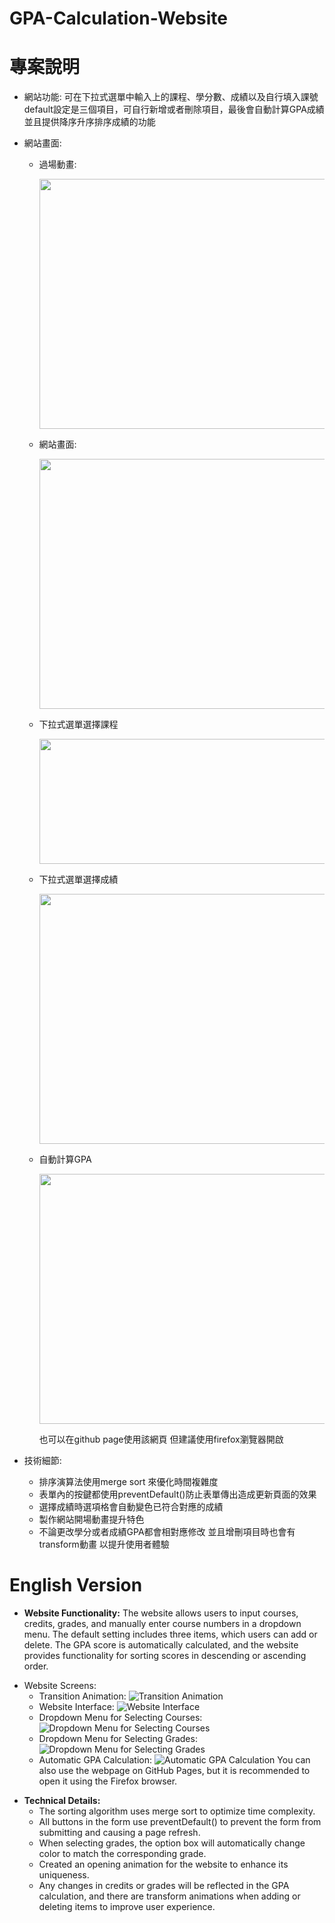 # GPA-Calculation-Website

# 專案說明
* 網站功能: 可在下拉式選單中輸入上的課程、學分數、成績以及自行填入課號 default設定是三個項目，可自行新增或者刪除項目，最後會自動計算GPA成績 並且提供降序升序排序成績的功能
* 網站畫面:
  * 過場動畫:
    
    <img height="400" width="800" src="https://github.com/nickchen111/GPA-Calculation-Website/blob/main/img/%E9%81%8E%E5%A0%B4%E5%8B%95%E7%95%AB.png">
  * 網站畫面:
    
    <img height="400" width="800" src="https://github.com/nickchen111/GPA-Calculation-Website/blob/main/img/%E7%B6%B2%E7%AB%99%E7%95%AB%E9%9D%A2.png">
  * 下拉式選單選擇課程
    
    <img height="200" width="1200" src="https://github.com/nickchen111/GPA-Calculation-Website/blob/main/img/%E4%B8%8B%E6%8B%89%E5%BC%8F%E9%81%B8%E5%96%AE%E9%81%B8%E6%93%87%E8%AA%B2%E7%A8%8B.png">
  * 下拉式選單選擇成績

    <img height="400" width="800" src="https://github.com/nickchen111/GPA-Calculation-Website/blob/main/img/%E4%B8%8B%E6%8B%89%E5%BC%8F%E9%81%B8%E5%96%AE%E9%81%B8%E6%93%87%E6%88%90%E7%B8%BE%E5%AD%B8%E5%88%86%E6%95%B8.png">
  * 自動計算GPA

    <img height="400" width="800" src="https://github.com/nickchen111/GPA-Calculation-Website/blob/main/img/%E8%87%AA%E5%8B%95%E8%A8%88%E7%AE%97GPA.png">
    
    也可以在github page使用該網頁 但建議使用firefox瀏覽器開啟
    
* 技術細節:
  * 排序演算法使用merge sort 來優化時間複雜度
  * 表單內的按鍵都使用preventDefault()防止表單傳出造成更新頁面的效果
  * 選擇成績時選項格會自動變色已符合對應的成績
  * 製作網站開場動畫提升特色
  * 不論更改學分或者成績GPA都會相對應修改 並且增刪項目時也會有transform動畫 以提升使用者體驗

# English Version
- **Website Functionality:** The website allows users to input courses, credits, grades, and manually enter course numbers in a dropdown menu. The default setting includes three items, which users can add or delete. The GPA score is automatically calculated, and the website provides functionality for sorting scores in descending or ascending order.
* Website Screens:
  * Transition Animation:
    ![Transition Animation](https://github.com/nickchen111/GPA-Calculation-Website/blob/main/img/%E9%81%8E%E5%A0%B4%E5%8B%95%E7%95%AB.png)
  * Website Interface:
    ![Website Interface](https://github.com/nickchen111/GPA-Calculation-Website/blob/main/img/%E7%B6%B2%E7%AB%99%E7%95%AB%E9%9D%A2.png)
  * Dropdown Menu for Selecting Courses:
    ![Dropdown Menu for Selecting Courses](https://github.com/nickchen111/GPA-Calculation-Website/blob/main/img/%E4%B8%8B%E6%8B%89%E5%BC%8F%E9%81%B8%E5%96%AE%E9%81%B8%E6%93%87%E8%AA%B2%E7%A8%8B.png)
  * Dropdown Menu for Selecting Grades:
    ![Dropdown Menu for Selecting Grades](https://github.com/nickchen111/GPA-Calculation-Website/blob/main/img/%E4%B8%8B%E6%8B%89%E5%BC%8F%E9%81%B8%E5%96%AE%E9%81%B8%E6%93%87%E6%88%90%E7%B8%BE%E5%AD%B8%E5%88%86%E6%95%B8.png)
  * Automatic GPA Calculation:
    ![Automatic GPA Calculation](https://github.com/nickchen111/GPA-Calculation-Website/blob/main/img/%E8%87%AA%E5%8B%95%E8%A8%88%E7%AE%97GPA.png)
    You can also use the webpage on GitHub Pages, but it is recommended to open it using the Firefox browser.
- **Technical Details:**
  - The sorting algorithm uses merge sort to optimize time complexity.
  - All buttons in the form use preventDefault() to prevent the form from submitting and causing a page refresh.
  - When selecting grades, the option box will automatically change color to match the corresponding grade.
  - Created an opening animation for the website to enhance its uniqueness.
  - Any changes in credits or grades will be reflected in the GPA calculation, and there are transform animations when adding or deleting items to improve user experience.
